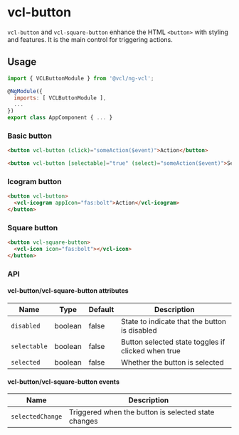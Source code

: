 # vcl-button

`vcl-button` and `vcl-square-button` enhance the HTML `<button>` with styling and features.
It is the main control for triggering actions.

## Usage

```js
import { VCLButtonModule } from '@vcl/ng-vcl';

@NgModule({
  imports: [ VCLButtonModule ],
  ...
})
export class AppComponent { ... }
```

### Basic button

```html
<button vcl-button (click)="someAction($event)">Action</button>
```

```html
<button vcl-button [selectable]="true" (select)="someAction($event)">Select</button>
```

### Icogram button

```html
<button vcl-button>
  <vcl-icogram appIcon="fas:bolt">Action</vcl-icogram>
</button>
```

### Square button

```html
<button vcl-square-button>
  <vcl-icon icon="fas:bolt"></vcl-icon>
</button>
```

### API

#### vcl-button/vcl-square-button attributes

| Name                | Type        | Default  | Description
| ------------        | ----------- | -------- |--------------
| `disabled`          | boolean     | false    | State to indicate that the button is disabled
| `selectable`        | boolean     | false    | Button selected state toggles if clicked when true
| `selected`          | boolean     | false    | Whether the button is selected

#### vcl-button/vcl-square-button events

| Name                | Description
| ------------        | --------------
| `selectedChange`    | Triggered when the button is selected state changes
